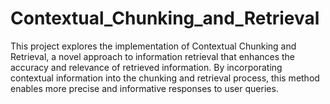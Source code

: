# Contextual_Chunking_and_Retrieval
This project explores the implementation of Contextual Chunking and Retrieval, a novel approach to information retrieval that enhances the accuracy and relevance of retrieved information. By incorporating contextual information into the chunking and retrieval process, this method enables more precise and informative responses to user queries. 
